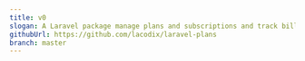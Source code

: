 ```yaml
---
title: v0
slogan: A Laravel package manage plans and subscriptions and track billing in your laravel SAAS.
githubUrl: https://github.com/lacodix/laravel-plans
branch: master
---
```

